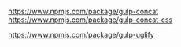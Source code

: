 https://www.npmjs.com/package/gulp-concat
https://www.npmjs.com/package/gulp-concat-css

https://www.npmjs.com/package/gulp-uglify